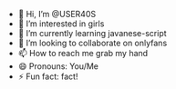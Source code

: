 - 👋 Hi, I’m @USER40S
- 👀 I’m interested in girls
- 🌱 I’m currently learning javanese-script
- 💞️ I’m looking to collaborate on onlyfans
- 📫 How to reach me grab my hand
- 😄 Pronouns: You/Me
- ⚡ Fun fact: fact!

<!---
USER40S/USER40S is a ✨ special ✨ repository because its `README.md` (this file) appears on your GitHub profile.
You can click the Preview link to take a look at your changes.
--->
